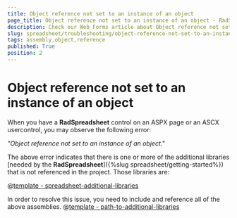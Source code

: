 ```yaml
---
title: Object reference not set to an instance of an object
page_title: Object reference not set to an instance of an object - RadSpreadsheet
description: Check our Web Forms article about Object reference not set to an instance of an object.
slug: spreadsheet/troubleshooting/object-reference-not-set-to-an-instance-of-an-object
tags: assembly,object,reference
published: True
position: 2
---
```


# Object reference not set to an instance of an object


When you have a **RadSpreadsheet** control on an ASPX page or an ASCX usercontrol, you may observe the following error:

*"Object reference not set to an instance of an object."*

The above error indicates that there is one or more of the additional libraries [needed by the **RadSpreadsheet**]({%slug spreadsheet/getting-started%}) that is not referenced in the project. Those libraries are:

@[template - spreadsheet-additional-libraries](/_templates/spreadsheet/additional-libraries.md#additional-libraries-explanation)

In order to resolve this issue, you need to include and reference all of the above assemblies. @[template - path-to-additional-libraries](/_templates/common/additional-libraries-path.md#additional-libraries-path "assemblies: them, support: They support, isplural: assemblies")

